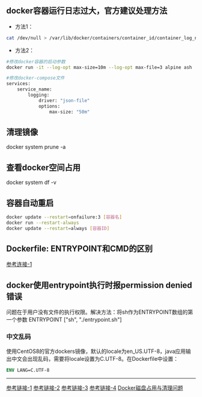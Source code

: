 ## docker容器运行日志过大，官方建议处理方法
- 方法1：
```bash
cat /dev/null > /var/lib/docker/containers/container_id/container_log_name
```
- 方法2：
```bash
#修改docker容器的启动参数
docker run -it --log-opt max-size=10m --log-opt max-file=3 alpine ash

#修改docker-compose文件
services:
    service_name:        
        logging:
            driver: "json-file"
            options:
                max-size: "50m"
```

## 清理镜像
docker system prune -a

## 查看docker空间占用
docker system df -v
## 容器自动重启
```bash
docker update --restart=onfailure:3 [容器名]
docker run --restart-always
docker update --restart=always [容器ID]
```
## Dockerfile: ENTRYPOINT和CMD的区别
[参考连接-1](https://zhuanlan.zhihu.com/p/30555962)

## docker使用entrypoint执行时报permission denied错误
问题在于用户没有文件的执行权限。解决方法：将sh作为ENTRYPOINT数组的第一个参数
ENTRYPOINT ["sh", "./entrypoint.sh"]
### 中文乱码
使用CentOS8的官方dockers镜像，默认的locale为en_US.UTF-8，java应用输出中文会出现乱码，需要将locale设置为C.UTF-8。在Dockerfile中设置：
```dockerfile
ENV LANG=C.UTF-8
```
---
[参考链接-1](https://stackoverflow.com/questions/39078715/specify-max-log-json-file-size-in-docker-compose)
[参考链接-2](https://colobu.com/2018/10/22/no-space-left-on-device-for-docker/)
[参考链接-3](https://success.docker.com/article/no-space-left-on-device-error)
[参考链接-4](https://ashub.cn/articles/42)
[Docker磁盘占用与清理问题](https://www.jianshu.com/p/470e29801be2)